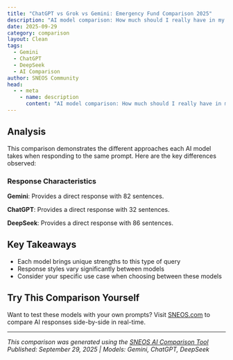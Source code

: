 ```yaml
---
title: "ChatGPT vs Grok vs Gemini: Emergency Fund Comparison 2025"
description: "AI model comparison: How much should I really have in my emergency fund? Challenge conventional wisdom..."
date: 2025-09-29
category: comparison
layout: Clean
tags:
  - Gemini
  - ChatGPT
  - DeepSeek
  - AI Comparison
author: SNEOS Community
head:
  - - meta
    - name: description
      content: "AI model comparison: How much should I really have in my emergency fund? Challenge conventional wisdom..."
---
```


<ChatComparison
  title="ChatGPT vs Grok vs Gemini: Emergency Fund Comparison 2025"
  prompt="How much should I really have in my emergency fund? Challenge conventional wisdom"
  :responses='{
    "Gemini": "Okay, let\u0027s challenge the conventional wisdom around emergency funds.  The typical advice is to save 3-6 months\u0027 worth of *living expenses*.  But that can be overly simplistic and doesn\u0027t consider your individual circumstances. Here\u0027s a more nuanced approach:\n\n**Why the 3-6 Month Rule is Flawed (Sometimes):**\n\n*   **Averages are Dangerous:** \u0022Living expenses\u0022 can be vague. Are you cutting back severely in an emergency? Do you include things like entertainment subscriptions? The average may not be relevant to you.\n*   **Ignores Income Security:** A doctor with a very stable job and disability insurance doesn\u0027t need the same cushion as a freelance artist with variable income.\n*   **Opportunity Cost:**  Money sitting in a low-yield savings account is losing value to inflation and missing potential investment gains. A large emergency fund can be a significant drag on long-term wealth building.\n*   **Over-Preparation for Unlikely Scenarios:**  Most emergencies aren\u0027t total job loss. They\u0027re often unexpected bills, car repairs, or medical expenses. A giant fund might be overkill.\n*   **Mental Load:** For some, a large emergency fund brings peace of mind. For others, it creates anxiety about not being able to invest that money.\n\n**A More Personalized Approach: The \u0022Emergency Safety Net\u0022 Strategy**\n\nInstead of focusing on a fixed time horizon, let\u0027s build an \u0022Emergency Safety Net\u0022 that addresses your specific vulnerabilities.  This involves assessing the following:\n\n**1. Income Stability and Predictability:**\n\n*   **High Stability (e.g., tenured professor, government employee):** You might need less in readily available cash. 1-3 months of *essential* expenses might suffice.  Think: rent/mortgage, utilities, food, necessary transportation, insurance premiums.\n*   **Moderate Stability (e.g., skilled professional in a growing industry):**  3-6 months of essential expenses is still a good starting point, but consider supplementing with other resources (see below).\n*   **Low Stability (e.g., freelancer, entrepreneur, commission-based sales):** 6-12 months of essential expenses is prudent, or even more, depending on the volatility of your income.\n\n**2.  Potential Emergency Scenarios and Their Costs:**\n\n*   **Job Loss:**  What are your prospects for finding a new job?  What\u0027s the average time to find a replacement job in your field and location? How much unemployment benefits would you get, and how long would they last?\n*   **Medical Expenses:**  What\u0027s your health insurance deductible and out-of-pocket maximum? Do you have any pre-existing conditions that require ongoing treatment?\n*   **Home Repairs:**  Are you a homeowner?  Consider potential costs for major repairs (e.g., roof, furnace, plumbing).\n*   **Car Repairs:**  What\u0027s the likelihood of a major car repair?  Can you easily get by without a car?\n*   **Other Unexpected Expenses:**  Consider potential travel for family emergencies, legal fees, or other unforeseen events.\n\n**3.  Alternative Resources \u0026 Safety Nets:**\n\n*   **Line of Credit (HELOC, Credit Card):**  A low-interest line of credit can provide access to funds in an emergency, but be disciplined and pay it off quickly.  Consider it a bridge, not a long-term solution.\n*   **Roth IRA Contributions:**  You can withdraw contributions (but not earnings) from a Roth IRA tax- and penalty-free. This provides flexibility but sacrifices potential long-term growth.\n*   **Taxable Investment Account:**  Easily accessible, but selling investments may trigger capital gains taxes.\n*   **Cash Value Life Insurance:**  Can borrow against the cash value, but the interest rates can be high, and borrowing too much can lapse the policy.\n*   **Family Support:**  Could you borrow money from family members in an emergency?  (Consider this carefully and formalize the arrangement if possible.)\n*   **Government Assistance:**  Understand what benefits you might be eligible for in case of job loss or other emergencies.\n\n**4. Access Speed and Liquidity**\nHow quickly can you access the cash you will need, should an emergency arise?\n*   **High Liquidity:** High-yield savings accounts (HYSA), checking accounts, money market funds, etc.\n*   **Medium Liquidity:** Brokerage account, Roth IRA contributions (withdrawals).\n*   **Low Liquidity:** Real estate, collectibles, etc.\n\n**Putting It All Together: Building *Your* Emergency Safety Net**\n\n1.  **Calculate Essential Monthly Expenses:** Be honest and realistic.\n2.  **Assess Income Stability:** Determine your income risk level.\n3.  **Identify Potential Emergencies and Costs:**  Brainstorm the most likely scenarios and estimate the potential expenses.\n4.  **Evaluate Alternative Resources:**  Consider your lines of credit, investment accounts, and other potential sources of funds.\n5.  **Prioritize Your Emergency Fund Size:** Based on your income stability and potential emergency costs, determine the *minimum* amount you need in readily available cash.\n6.  **Optimize Savings \u0026 Investments:**  Don\u0027t hoard cash unnecessarily. Invest the rest of your savings according to your risk tolerance and financial goals.\n7.  **Regularly Review and Adjust:**  Life circumstances change.  Review your emergency safety net at least annually and adjust as needed.\n\n**Example Scenarios:**\n\n*   **Young, Single Professional with a Stable Job:**  Might need only 1-2 months of essential expenses in cash, supplemented by a credit line and a taxable investment account.\n*   **Freelancer with Variable Income:**  Might need 6-12 months of essential expenses in cash, plus a line of credit.\n*   **Family with Young Children and a Mortgage:**  Might need 3-6 months of essential expenses in cash, plus a HELOC and a Roth IRA.\n\n**Key Takeaways:**\n\n*   **The 3-6 month rule is a guideline, not a mandate.**\n*   **Focus on building a comprehensive \u0022Emergency Safety Net\u0022 tailored to your specific needs and circumstances.**\n*   **Don\u0027t let fear drive your savings decisions.  Balance security with opportunity.**\n*   **Regularly review and adjust your plan as your life changes.**\n\nBy taking a more personalized and strategic approach, you can build an emergency safety net that provides adequate protection without sacrificing your long-term financial goals. Good luck!\n",
    "ChatGPT": "Great question! The conventional wisdom typically advises having 3 to 6 months\u2019 worth of living expenses saved in an emergency fund. But how much you *really* need can vary widely based on your unique situation. Let\u2019s challenge that conventional number by considering some nuanced factors:\n\n### Factors That Affect Your Ideal Emergency Fund Size\n\n1. **Income Stability**  \n   - If you have a very stable job\u2014like a tenured professor, government employee, or someone with a guaranteed contract\u2014maybe 3 months is enough.  \n   - If you\u2019re self-employed, a freelancer, or in an industry prone to layoffs, you might need 9-12 months or more.\n\n2. **Monthly Expenses vs. Lifestyle**  \n   - Are your expenses mostly fixed (rent/mortgage, utilities, insurance) or variable (dining out, entertainment)?  \n   - You might only need to cover your essential expenses\u2014food, housing, utilities, health insurance\u2014rather than your entire budget.\n\n3. **Access to Credit and Other Resources**  \n   - Do you have a line of credit, good credit cards, or other liquid assets you can tap into quickly? This can reduce how much emergency cash you need.  \n   - Also consider an accessible investment account that can be liquidated without penalty, although market risk applies.\n\n4. **Other Financial Supports**  \n   - Dual-income households might be able to get by with less emergency saved per person if one income is stable or if support from family is available.  \n   - Government assistance options or unemployment benefits in your area might also factor in.\n\n5. **Personal Risk Tolerance and Peace of Mind**  \n   - Some people prefer a larger cushion simply for peace of mind, even if it\u2019s \u201Coverkill\u201D financially.  \n   - Others are comfortable with risk-taking and keep smaller emergency funds, relying on other strategies.\n\n6. **Geographical and Economic Factors**  \n   - Cost of living and economic conditions can influence the required fund size. High COL areas might necessitate bigger funds.\n\n### Alternative Perspectives\n\n- **Zero-Based Emergency Fund:** Some argue you don\u2019t need a traditional fund if you have other safety nets like gig work options or community support\u2014though this is riskier.  \n- **Gradual Buildup Strategy:** Instead of a big lump sum, you can build an emergency fund alongside investing, balancing liquidity and growth.  \n- **Insurance as an Emergency Fund Substitute:** Certain insurances (health, disability, job loss insurance) might reduce the need for cash savings.\n\n### Summing Up\n\nRather than blindly aiming for 3-6 months of full expenses, **calculate your essential monthly expenses, assess your income stability, available credit, and personal preferences.** For some, 1-2 months of essentials plus access to credit is fine. For others, 9\u002B months make more sense.\n\n**Example Calculation:**  \n- Essential monthly expenses = $2,000  \n- Stable income with no history of layoffs  \n- Good credit line available  \n- Comfortable with moderate risk\n\nYou might opt for a 2-3 month emergency fund = $4,000-$6,000.\n\nConversely, a contractor with irregular income and no credit backup might target 9\u002B months of essentials.\n\n---\n\nIf you want, I can help you craft a personalized emergency fund target based on your specifics!",
    "DeepSeek": "Of course. Let\u0027s tear up the standard playbook and build an emergency fund strategy that actually fits your life.\n\nThe conventional wisdom of \u00223-6 months of expenses\u0022 isn\u0027t wrong, but it\u0027s a one-size-fits-all answer to a problem that is deeply personal. It\u0027s like being told the \u0022average\u0022 shoe size\u2014it\u0027s a starting point, but it\u0027s useless if it doesn\u0027t fit your feet.\n\nHere is a framework to challenge that wisdom and determine what you *really* need.\n\n### The Flaw in \u00223-6 Months\u0022\n\nThis rule ignores critical variables:\n*   **Your job stability:** Is your industry booming or in a downturn? Are you a tenured professor or a freelance graphic designer?\n*   **Your financial obligations:** Do you have a mortgage, kids in daycare, or aging parents to support?\n*   **Your safety nets:** Do you have a working partner, a family that can help, or disability insurance?\n*   **Your risk tolerance:** Does the thought of financial uncertainty keep you up at night, or are you comfortable rolling the dice?\n\nLet\u0027s build a more nuanced strategy.\n\n---\n\n### Step 1: Define What an \u0022Emergency\u0022 Actually Is\n\nFirst, let\u0027s get clear. An emergency fund is **self-insurance against a loss of cash flow**.\n*   **It IS for:** Job loss, major unexpected medical bill, urgent car repair, essential home repair (e.g., broken furnace).\n*   **It IS NOT for:** A vacation, a planned car upgrade, holiday gifts, a \u0022great deal\u0022 you found online.\n\nThis distinction is crucial because it defines the \u0022deductible\u0022 on your self-insurance policy.\n\n### Step 2: Calculate Your \u0022Survival Budget\u0022 vs. \u0022Lifestyle Budget\u0022\n\nThis is the most important step. Most people calculate their emergency fund based on their current spending. Don\u0027t.\n\n*   **Survival Budget (Non-Negotiables):** This is the bare minimum to keep a roof over your head, lights on, and food on the table.\n    *   Rent/Mortgage\n    *   Utilities (electric, water, gas)\n    *   Basic Groceries\n    *   Minimum Debt Payments\n    *   Essential Insurance (health, car, home)\n    *   *Total this up.*\n\n*   **Lifestyle Budget (Current Spending):** This includes everything else\u2014streaming services, dining out, hobbies, gym memberships, and discretionary spending.\n\n**Your emergency fund\u0027s primary job is to cover your Survival Budget.** The 3-6 month rule often uses the larger Lifestyle Budget number, which unnecessarily inflates your target.\n\n---\n\n### Step 3: Choose Your Tier Based on Your Personal Risk Profile\n\nInstead of a single number, think in tiers. Be brutally honest with your answers.\n\n#### **Tier 1: The Bare Minimum Buffer ($1,000 - 1 Month)**\n*   **Who it\u0027s for:** Someone with zero debt (except maybe a mortgage) and a extremely stable, diversified income (e.g., a dual-income couple with tenured government jobs).\n*   **Rationale:** This is just for small, unexpected bills. This group relies more on cash flow and other assets than a large cash hoard. **For most people, this is too low.**\n\n#### **Tier 2: The Standard Stability (3 Months of *Survival* Budget)**\n*   **Who it\u0027s for:** A dual-income couple with no dependents, both in stable industries. If one income disappears, the other can largely cover the Survival Budget.\n*   **Rationale:** This fund is a bridge during a job search or to handle a major repair without going into debt. The risk is shared.\n\n#### **Tier 3: The Prudent Saver (3-6 Months of *Survival* Budget)**\n*   **Who it\u0027s for:** The sole breadwinner for a family, someone in a highly cyclical or commission-based industry (sales, real estate), or a single person with no family support.\n*   **Rationale:** Your risk is not shared. A job loss means 100% of income is gone. This fund gives you a longer runway to find a new role without making desperate decisions.\n\n#### **Tier 4: The Maximum Security (6-12\u002B Months of *Survival* Budget)**\n*   **Who it\u0027s for:**\n    *   Someone in a very niche, high-specialization field where finding a new job could take a year.\n    *   A business owner whose personal finances are tied to the business\u0027s volatility.\n    *   Someone with a chronic health issue or variable income who has a very low risk tolerance.\n    *   Someone anticipating a potential life change (e.g., going back to school, having a child).\n*   **Rationale:** This is about buying peace of mind and optionality. It\u0027s not just for emergencies; it\u0027s a \u0022life runway\u0022 fund.\n\n---\n\n### Challenging the Wisdom with Advanced Strategies\n\nOnce you have your base tier, consider these sophisticated moves that defy conventional advice.\n\n#### **Strategy 1: The \u0022Cascading\u0022 or \u0022Tiered\u0022 Emergency Fund**\nDon\u0027t keep all your emergency cash in a low-yield savings account.\n\n*   **Tier 1 (Liquid):** 1-2 months of survival expenses in a high-yield savings account (HYSA) for instant access.\n*   **Tier 2 (Near-Liquid):** The next 2-4 months in a money market fund or no-penalty CDs. Accessible within a few days.\n*   **Tier 3 (Backstop):** The remainder of your fund in a conservative investment, like a brokerage account in a short-term bond ETF. This is for true catastrophes that exhaust your first two tiers. It carries minor risk but beats inflation.\n\nThis strategy ensures your money isn\u0027t languishing but is still strategically available.\n\n#### **Strategy 2: Use a Roth IRA as a Stealth Emergency Fund**\nThis is a powerful, advanced tactic.\n*   You can **always withdraw your contributions** (but not the earnings) from a Roth IRA at any time, for any reason, without taxes or penalties.\n*   **The Plan:** If you\u0027re struggling to save for both retirement and an emergency fund, max out your Roth IRA. Keep the contributions in a conservative allocation (e.g., a money market fund within the IRA). It\u0027s there if you have a true emergency. If you don\u0027t, you can later invest it for retirement, and you haven\u0027t lost that valuable contribution space.\n\n#### **Strategy 3: Secured Lines of Credit**\nIf you own a home, a **HELOC (Home Equity Line of Credit)** is a fantastic *backup* to your cash emergency fund. It\u0027s a pre-approved credit line you can tap if a massive, unexpected expense arises, giving you time to liquidate other assets without selling in a panic. **Warning:** This is a backup, not your primary fund.\n\n### The Final, Unconventional Answer\n\n**How much you *really* need is the amount that allows you to sleep soundly at night, knowing you can handle a financial shock without derailing your life or going into high-interest debt.**\n\n**Start here:**\n1.  Calculate your **Survival Budget**.\n2.  Save **$1,000** or **one month** of that budget immediately\u2014whatever gets you started.\n3.  Based on your personal risk profile (job stability, dependents, safety nets), choose a **target tier** (e.g., 4 months of survival budget).\n4.  Work systematically to hit that number in a high-yield savings account.\n5.  Once you\u0027ve hit it, consider advanced strategies like the \u0022Cascading\u0022 fund to optimize for return without sacrificing security.\n\nStop chasing a generic number. Build a fund that fits *your* reality."
  }'
  published-date="14:59"
/>

## Analysis

This comparison demonstrates the different approaches each AI model takes when responding to the same prompt. Here are the key differences observed:

### Response Characteristics

**Gemini**: Provides a direct response with 82 sentences. 

**ChatGPT**: Provides a direct response with 32 sentences. 

**DeepSeek**: Provides a direct response with 86 sentences. 

## Key Takeaways

- Each model brings unique strengths to this type of query
- Response styles vary significantly between models
- Consider your specific use case when choosing between these models

## Try This Comparison Yourself

Want to test these models with your own prompts? Visit [SNEOS.com](https://sneos.com) to compare AI responses side-by-side in real-time.

---

*This comparison was generated using the [SNEOS AI Comparison Tool](https://sneos.com)*
*Published: September 29, 2025 | Models: Gemini, ChatGPT, DeepSeek*
